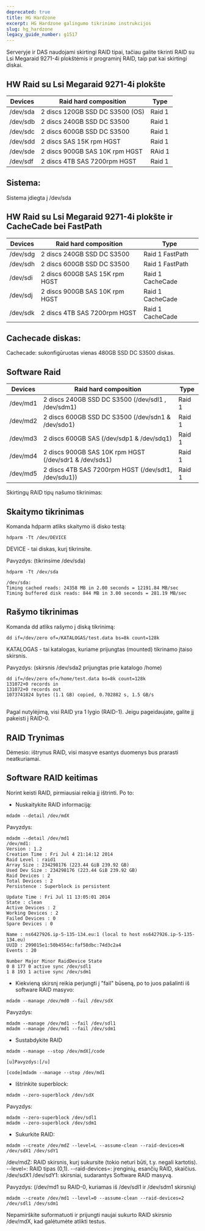 ```yaml
---
deprecated: true
title: HG Hardzone
excerpt: HG Hardzone galingumo tikrinimo instrukcijos
slug: hg_hardzone
legacy_guide_number: g1517
---
```


Serveryje ir DAS naudojami skirtingi RAID tipai, tačiau galite tikrinti RAID su Lsi Megaraid 9271-4i plokštėmis ir programinį RAID, taip pat kai skirtingi diskai.

## HW Raid su Lsi Megaraid 9271-4i plokšte
|Devices|Raid hard composition|Type|
|---|---|---|
|/dev/sda|2 discs 120GB SSD DC S3500 (OS)|Raid 1|
|/dev/sdb|2 discs 240GB SSD DC S3500|Raid 1|
|/dev/sdc|2 discs 600GB SSD DC S3500|Raid 1|
|/dev/sdd|2 discs SAS 15K rpm HGST|Raid 1|
|/dev/sde|2 discs 900GB SAS 10K rpm HGST|RAid 1|
|/dev/sdf|2 discs 4TB SAS 7200rpm HGST|Raid 1|



## Sistema:
Sistema įdiegta į /dev/sda


## HW Raid su Lsi Megaraid 9271-4i plokšte ir CacheCade bei FastPath
|Devices|Raid hard composition|Type|
|---|---|---|
|/dev/sdg|2 discs 240GB SSD DC S3500|Raid 1 FastPath|
|/dev/sdh|2 discs 600GB SSD DC S3500|Raid 1 FastPath|
|/dev/sdi|2 discs 600GB SAS 15K rpm HGST|Raid 1 CacheCade|
|/dev/sdj|2 discs 900GB SAS 10K rpm HGST|Raid 1 CacheCade|
|/dev/sdk|2 discs 4TB SAS 7200rpm HGST|Raid 1 CacheCade|



## Cachecade diskas:
Cachecade: sukonfigūruotas vienas 480GB SSD DC S3500 diskas.


## Software Raid
|Devices|Raid hard composition|Type|
|---|---|---|
|/dev/md1|2 discs 240GB SSD DC S3500 (/dev/sdl1 , /dev/sdm1)|Raid 1|
|/dev/md2|2 discs 600GB SSD DC S3500 (/dev/sdn1 & /dev/sdo1)|Raid 1|
|/dev/md3|2 discs 600GB SAS (/dev/sdp1 & /dev/sdq1)|Raid 1|
|/dev/md4|2 discs 900GB SAS 10K rpm HGST (/dev/sdr1 & /dev/sds1)|Raid 1|
|/dev/md5|2 discs 4TB SAS 7200rpm HGST (/dev/sdt1, /dev/sdu1))|Raid 1|



Skirtingų RAID tipų našumo tikrinimas:

## Skaitymo tikrinimas
Komanda hdparm atliks skaitymo iš disko testą:


```
hdparm -Tt /dev/DEVICE
```


DEVICE - tai diskas, kurį tikrinsite.

Pavyzdys: (tikrinsime /dev/sda)


```
hdparm -Tt /dev/sda

/dev/sda:
Timing cached reads: 24358 MB in 2.00 seconds = 12191.84 MB/sec
Timing buffered disk reads: 844 MB in 3.00 seconds = 281.19 MB/sec
```




## Rašymo tikrinimas
Komanda dd atliks rašymo į diską tikrinimą:


```
dd if=/dev/zero of=/KATALOGAS/test.data bs=8k count=128k
```


KATALOGAS - tai katalogas, kuriame prijungtas (mounted) tikrinamo įtaiso skirsnis.

Pavyzdys: (skirsnis /dev/sda2 prijungtas prie katalogo /home)


```
dd if=/dev/zero of=/home/test.data bs=8k count=128k
131072+0 records in
131072+0 records out
1073741824 bytes (1.1 GB) copied, 0.702882 s, 1.5 GB/s
```




## 
Pagal nutylėjimą, visi RAID yra 1 lygio (RAID-1). Jeigu pageidaujate, galite jį pakeisti į RAID-0.

## RAID Trynimas
Dėmesio: ištrynus RAID, visi masyve esantys duomenys bus prarasti neatkuriamai.


## Software RAID keitimas
Norint keisti RAID, pirmiausiai reikia jį ištrinti. Po to:


- Nuskaitykite RAID informaciją:


```
mdadm --detail /dev/mdX
```


Pavyzdys:


```
mdadm --detail /dev/md1
/dev/md1:
Version : 1.2
Creation Time : Fri Jul 4 21:14:12 2014
Raid Level : raid1
Array Size : 234298176 (223.44 GiB 239.92 GB)
Used Dev Size : 234298176 (223.44 GiB 239.92 GB)
Raid Devices : 2
Total Devices : 2
Persistence : Superblock is persistent

Update Time : Fri Jul 11 13:05:01 2014
State : clean
Active Devices : 2
Working Devices : 2
Failed Devices : 0
Spare Devices : 0

Name : ns6427926.ip-5-135-134.eu:1 (local to host ns6427926.ip-5-135-134.eu)
UUID : 299015e1:50b4554c:faf58dbc:74d3c2a4
Events : 20

Number Major Minor RaidDevice State
0 8 177 0 active sync /dev/sdl1
1 8 193 1 active sync /dev/sdm1
```


- Kiekvieną skirsnį reikia perjungti į "fail" būseną, po to juos pašalinti iš software RAID masyvo:


```
mdadm --manage /dev/md0 --fail /dev/sdX
```


Pavyzdys:


```
mdadm --manage /dev/md1 --fail /dev/sdl1
mdadm --manage /dev/md1 --fail /dev/sdm1
```


- Sustabdykite RAID


```
mdadm --manage --stop /dev/mdX[/code

[u]Pavyzdys:[/u]

[code]mdadm --manage --stop /dev/md1
```


- Ištrinkite superblock:


```
mdadm --zero-superblock /dev/sdX
```


Pavyzdys:


```
mdadm --zero-superblock /dev/sdl1
mdadm --zero-superblock /dev/sdm1
```


- Sukurkite RAID:


```
mdadm --create /dev/mdZ --level=L --assume-clean --raid-devices=N /dev/sdX1 /dev/sdY1
```


/dev/mdZ: RAID skirsnis, kurį sukursite (tokio neturi būti, t.y. negali kartotis).
--level=: RAID tipas (0,1).
--raid-devices=: įrenginių, esančių RAID, skaičius.
/dev/sdX1 /dev/sdY1: skirsniai, sudarantys Software RAID masyvą.

Pavyzdys: (/dev/md1 su RAID-0, kuriamas iš /dev/sdl1 ir /dev/sdm1 skirsnių)


```
mdadm --create /dev/md1 --level=0 --assume-clean --raid-devices=2 /dev/sdl1 /dev/sdm1
```



Nepamirškite suformatuoti ir prijungti naujai sukurto RAID skirsnio /dev/mdX, kad galėtumėte atlikti testus.

